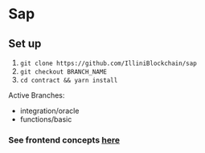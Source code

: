 # Sap

## Set up
1. `git clone https://github.com/IlliniBlockchain/sap`
2. `git checkout BRANCH_NAME`
3. `cd contract && yarn install`

Active Branches:
- integration/oracle
- functions/basic

### See frontend concepts [here](https://www.figma.com/proto/fDFz9iQPkypVuCidiERcoJ/Sap?node-id=1%3A15&scaling=min-zoom&page-id=0%3A1&starting-point-node-id=25%3A981)
